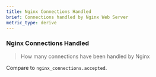 ```yaml
---
title: Nginx Connections Handled
brief: Connections handled by Nginx Web Server
metric_type: derive
---
```

### Nginx Connections Handled

> How many connections have been handled by Nginx

Compare to `nginx_connections.accepted`.
